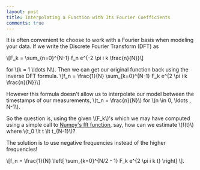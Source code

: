 ```yaml
---
layout: post
title: Interpolating a Function with Its Fourier Coefficients
comments: true
---
```

It is often convenient to choose to work with a Fourier basis when modeling your data.
If we write the Discrete Fourier Transform (DFT) as 

\\[F_k = \sum_{n=0}^{N-1} f_n e^{-2 \pi i k \frac{n}{N}}\\]

for \\(k = 1 \ldots N\\). Then we can get our original function back using the inverse DFT formula. 
\\[f_n = \frac{1}{N} \sum_{k=0}^{N-1} F_k e^{2 \pi i k \frac{n}{N}}\\]

However this formula doesn't allow us to interpolate our model between the timestamps of our measurements, 
\\(t_n = \frac{n}{N}\\) for \\(n \in 0, \ldots , N-1\\).

So the question is, using the given \\(F_k\\)'s which we may have computed using a simple 
call to [Numpy's fft function](http://docs.scipy.org/doc/numpy/reference/routines.fft.html), say, 
how can we estimate \\(f(t)\\) where \\(t_0 \lt t \lt t_{N-1}\\)?

The solution is to use negative frequencies instead of the higher frequencies!

\\[f_n = \frac{1}{N} \left[ \sum_{k=0}^{N/2 - 1} F_k e^{2 \pi i k t} \right] \\].
